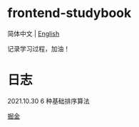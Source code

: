 # frontend-studybook

简体中文 | [English](./README.en.md)

记录学习过程，加油！

# 日志

2021.10.30 6 种基础排序算法

[掘金](https://juejin.cn/post/7024096823937597448/)
